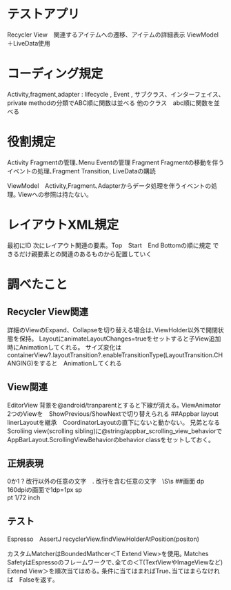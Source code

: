 # テストアプリ
Recycler View　関連するアイテムへの遷移、アイテムの詳細表示
ViewModel＋LiveData使用

# コーディング規定
Activity,fragment,adapter : lifecycle , Event , サブクラス、インターフェイス、private methodの分類でABC順に関数は並べる
他のクラス　abc順に関数を並べる


# 役割規定
Activity Fragmentの管理､Menu Eventの管理
Fragment Fragmentの移動を伴うイベントの処理､Fragment Transition,
LiveDataの購読

ViewModel　Activity,Fragment､Adapterからデータ処理を伴うイベントの処理｡
          Viewへの参照は持たない｡

# レイアウトXML規定
最初にID
次にレイアウト関連の要素。Top　Start　End Bottomの順に規定
できるだけ親要素との関連のあるものから配置していく

# 調べたこと
## Recycler View関連
詳細のViewのExpand、Collapseを切り替える場合は､ViewHolder以外で開閉状態を保持。
LayoutにanimateLayoutChanges=trueをセットすると子View追加時にAnimationしてくれる。
サイズ変化はcontainerView?.layoutTransition?.enableTransitionType(LayoutTransition.CHANGING)をすると　Animationしてくれる
## View関連
EditorView
背景を@android/tranparentとすると下線が消える｡
ViewAnimator
2つのViewを　ShowPrevious/ShowNextで切り替えられる
##Appbar layout
linerLayoutを継承　CoordinatorLayoutの直下にないと動かない。
兄弟となるScroliing view(scrolling sibling)に@string/appbar_scrolling_view_behaviorで
AppBarLayout.ScrollingViewBehaviorのbehavior classをセットしておく。
## 正規表現
0か1 ?
改行以外の任意の文字　.
改行を含む任意の文字　\S\s
##画面
dp　160dpiの画面で1dp=1px
sp  
pt  1/72 inch 




## テスト
Espresso　AssertJ
recyclerView.findViewHolderAtPosition(positon)

カスタムMatcherはBoundedMathcer＜T Extend View>を使用｡
Matches SafetyはEspressoのフレームワークで､全ての＜T(TextViewやImageViewなど) Extend View＞を順次当てはめる｡
条件に当てはまればTrue､当てはまらなければ　Falseを返す｡
